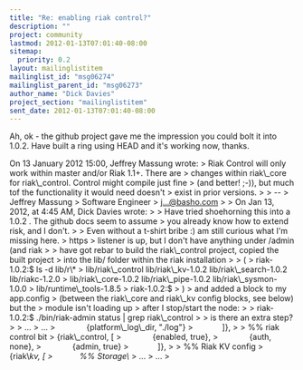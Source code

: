 ```yaml
---
title: "Re: enabling riak control?"
description: ""
project: community
lastmod: 2012-01-13T07:01:40-08:00
sitemap:
  priority: 0.2
layout: mailinglistitem
mailinglist_id: "msg06274"
mailinglist_parent_id: "msg06273"
author_name: "Dick Davies"
project_section: "mailinglistitem"
sent_date: 2012-01-13T07:01:40-08:00
---
```



Ah, ok - the github project gave me the impression you could bolt it into 1.0.2.
Have built a ring using HEAD and it's working now, thanks.

On 13 January 2012 15:00, Jeffrey Massung  wrote:
&gt; Riak Control will only work within master and/or Riak 1.1+. There are
&gt; changes within riak\\_core for riak\\_control. Control might compile just fine
&gt; (and better! ;-)), but much tof the functionality it would need doesn't
&gt; exist in prior versions.
&gt;
&gt; --
&gt; Jeffrey Massung
&gt; Software Engineer
&gt; j...@basho.com
&gt;
&gt; On Jan 13, 2012, at 4:45 AM, Dick Davies wrote:
&gt;
&gt; Have tried shoehorning this into a 1.0.2 . The github docs seem to assume
&gt; you already know how to extend risk, and I don't.
&gt;
&gt; Even without a t-shirt bribe :) am still curious what I'm missing here.
&gt; https
&gt; listener is up, but I don't have anything under /admin (and riak
&gt;
&gt; have got rebar to build the riak\\_control project, copied the built project
&gt; into the lib/ folder within the riak installation
&gt;
&gt; (
&gt; riak-1.0.2:$ ls -d lib/r\\*
&gt; lib/riak\\_control lib/riak\\_kv-1.0.2 lib/riak\\_search-1.0.2 lib/riakc-1.2.0
&gt; lib/riak\\_core-1.0.2 lib/riak\\_pipe-1.0.2 lib/riak\\_sysmon-1.0.0
&gt; lib/runtime\\_tools-1.8.5
&gt; riak-1.0.2:$
&gt; )
&gt; and added a block to my app.config
&gt; (between the riak\\_core and riak\\_kv config blocks, see below) but the
&gt; module isn't loading up
&gt; after I stop/start the node:
&gt;
&gt; riak-1.0.2:$ ./bin/riak-admin status | grep riak\\_control
&gt;
&gt; is there an extra step?
&gt;
&gt; ...
&gt; ...
&gt;              {platform\\_log\\_dir, "./log"}
&gt;             ]},
&gt;
&gt; %% riak control bit
&gt; {riak\\_control, [
&gt;              {enabled, true},
&gt;              {auth, none},
&gt;              {admin, true}
&gt;             ]},
&gt;
&gt; %% Riak KV config
&gt; {riak\\_kv, [
&gt;            %% Storage\\_
&gt; ...
&gt; ...
&gt;
